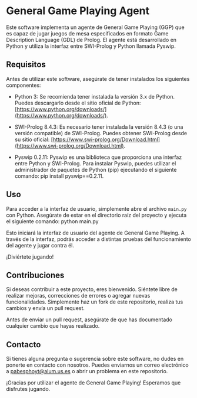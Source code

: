 # General Game Playing Agent

Este software implementa un agente de General Game Playing (GGP) que es capaz de jugar juegos de mesa especificados en formato Game Description Language (GDL) de Prolog. El agente está desarrollado en Python y utiliza la interfaz entre SWI-Prolog y Python llamada Pyswip.

## Requisitos

Antes de utilizar este software, asegúrate de tener instalados los siguientes componentes:

- Python 3: Se recomienda tener instalada la versión 3.x de Python. Puedes descargarlo desde el sitio oficial de Python: [https://www.python.org/downloads/](https://www.python.org/downloads/).

- SWI-Prolog 8.4.3: Es necesario tener instalada la versión 8.4.3 (o una versión compatible) de SWI-Prolog. Puedes obtener SWI-Prolog desde su sitio oficial: [https://www.swi-prolog.org/Download.html](https://www.swi-prolog.org/Download.html).

- Pyswip 0.2.11: Pyswip es una biblioteca que proporciona una interfaz entre Python y SWI-Prolog. Para instalar Pyswip, puedes utilizar el administrador de paquetes de Python (pip) ejecutando el siguiente comando: pip install pyswip==0.2.11.

## Uso

Para acceder a la interfaz de usuario, simplemente abre el archivo `main.py` con Python. Asegúrate de estar en el directorio raíz del proyecto y ejecuta el siguiente comando: python main.py

Esto iniciará la interfaz de usuario del agente de General Game Playing. A través de la interfaz, podrás acceder a distintas pruebas del funcionamiento del agente y jugar contra él.

¡Diviértete jugando!

## Contribuciones

Si deseas contribuir a este proyecto, eres bienvenido. Siéntete libre de realizar mejoras, correcciones de errores o agregar nuevas funcionalidades. Simplemente haz un fork de este repositorio, realiza tus cambios y envía un pull request.

Antes de enviar un pull request, asegúrate de que has documentado cualquier cambio que hayas realizado.

## Contacto

Si tienes alguna pregunta o sugerencia sobre este software, no dudes en ponerte en contacto con nosotros. Puedes enviarnos un correo electrónico a [pabesphoyt@alum.us.es](mailto:pabesphoyt@alum.us.es) o abrir un problema en este repositorio.

¡Gracias por utilizar el agente de General Game Playing! Esperamos que disfrutes jugando.
